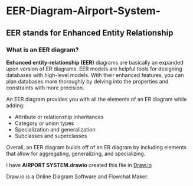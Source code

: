 # EER-Diagram-Airport-System-

## EER stands for **Enhanced Entity Relationship**

### What is an EER diagram?

**Enhanced entity-relationship (EER)** diagrams are basically an expanded upon version of ER diagrams. EER models are helpful tools for designing databases with high-level models. With their enhanced features, you can plan databases more thoroughly by delving into the properties and constraints with more precision.

An EER diagram provides you with all the elements of an ER diagram while adding:

* Attribute or relationship inheritances
* Category or union types
* Specialization and generalization
* Subclasses and superclasses

Overall, an EER diagram builds off of an ER diagram by including elements that allow for aggregating, generalizing, and specializing.


I have **AIRPORT SYSTEM.drawio** created this flie in [Draw.io](https://app.diagrams.net/) 

Draw.io is a Online Diagram Software and Flowchat Maker.
